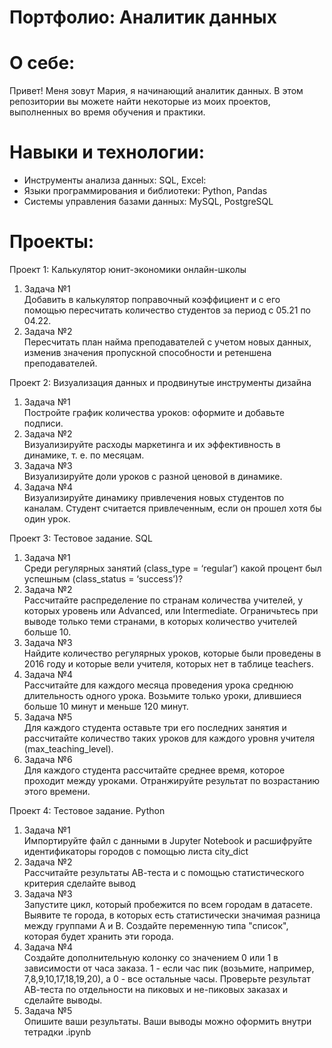 # Портфолио: Аналитик данных
# О себе:
Привет! Меня зовут Мария, я начинающий аналитик данных. В этом репозитории вы можете найти некоторые из моих проектов, выполненных во время обучения и практики.
# Навыки и технологии:
- Инструменты анализа данных: SQL, Excel:
- Языки программирования и библиотеки: Python, Pandas
- Системы управления базами данных: MySQL, PostgreSQL
# Проекты:
<p>Проект 1: Калькулятор юнит-экономики онлайн-школы</p>
<ol>
<li>Задача №1</li>
Добавить в калькулятор поправочный коэффициент и с его помощью пересчитать количество студентов за период с 05.21 по 04.22.
<li>Задача №2</li>
Пересчитать план найма преподавателей с учетом новых данных, изменив значения пропускной способности и ретеншена преподавателей.
</ol>
<p>Проект 2: Визуализация данных и продвинутые инструменты дизайна</p>
<ol>
<li>Задача №1</li>
Постройте график количества уроков: оформите и добавьте подписи.
<li>Задача №2</li>
Визуализируйте расходы маркетинга и их эффективность в динамике, т. е. по месяцам.
<li>Задача №3</li>
Визуализируйте доли уроков с разной ценовой в динамике.
<li>Задача №4</li>
Визуализируйте динамику привлечения новых студентов по каналам. Студент считается привлеченным, если он прошел хотя бы один урок.
</ol>
<p>Проект 3: Тестовое задание. SQL</p>
<ol>
<li>Задача №1</li>
Среди регулярных занятий (class_type = ‘regular’) какой процент был успешным (class_status = ‘success’)?
<li>Задача №2</li>
Рассчитайте распределение по странам количества учителей, у которых уровень или Advanced, или Intermediate. Ограничьтесь при выводе только теми странами, в которых количество учителей больше 10.
<li>Задача №3</li>
Найдите количество регулярных уроков, которые были проведены в 2016 году и которые вели учителя, которых нет в таблице teachers.
<li>Задача №4</li>
Рассчитайте для каждого месяца проведения урока среднюю длительность одного урока. Возьмите только уроки, длившиеся больше 10 минут и меньше 120 минут.
<li>Задача №5</li>
Для каждого студента оставьте три его последних занятия и рассчитайте количество таких уроков для каждого уровня учителя (max_teaching_level).
<li>Задача №6</li>
Для каждого студента рассчитайте среднее время, которое проходит между уроками. Отранжируйте результат по возрастанию этого времени.
</ol>
<p>Проект 4: Тестовое задание. Python</p>
<ol>
<li>Задача №1</li>
Импортируйте файл с данными в Jupyter Notebook и расшифруйте идентификаторы городов с помощью листа city_dict
<li>Задача №2</li>
Рассчитайте результаты АВ-теста и с помощью статистического критерия сделайте вывод
<li>Задача №3</li>
Запустите цикл, который пробежится по всем городам в датасете. Выявите те города, в которых есть статистически значимая разница между группами А и В. Создайте переменную типа "список", которая будет хранить эти города.
<li>Задача №4</li>
Создайте дополнительную колонку со значением 0 или 1 в зависимости от часа заказа.
1 - если час пик (возьмите, например, 7,8,9,10,17,18,19,20), а 0 - все остальные часы.
Проверьте результат АВ-теста по отдельности на пиковых и не-пиковых заказах и сделайте выводы.
<li>Задача №5</li>
Опишите ваши результаты. Ваши выводы можно оформить внутри тетрадки .ipynb
</ol>

